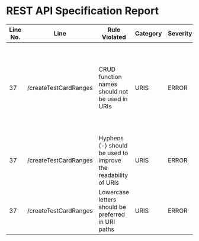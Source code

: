 REST API Specification Report
=============================
| Line No. | Line                  | Rule Violated                                                 | Category | Severity | Rule Type | Software Quality Attributes    | Improvement Suggestion                                                                                                                |
| -------- | --------------------- | ------------------------------------------------------------- | -------- | -------- | --------- | ------------------------------ | ------------------------------------------------------------------------------------------------------------------------------------- |
| 37       | /createTestCardRanges | CRUD function names should not be used in URIs                | URIS     | ERROR    | STATIC    | USABILITY, MAINTAINABILITY     | URIS should not be used to indicate that a CRUD function (CREATE) is performed, instead HTTP request methods should be used for this. |
| 37       | /createTestCardRanges | Hyphens (-) should be used to improve the readability of URIs | URIS     | ERROR    | STATIC    | COMPATIBILITY, MAINTAINABILITY | Use hyphens to improve the readability of the segments                                                                                |
| 37       | /createTestCardRanges | Lowercase letters should be preferred in URI paths            | URIS     | ERROR    | STATIC    | COMPATIBILITY, MAINTAINABILITY | Change uppercase letters to lowercase letters                                                                                         |